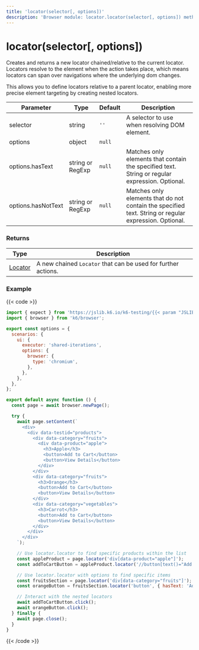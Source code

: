 ```yaml
---
title: 'locator(selector[, options])'
description: 'Browser module: locator.locator(selector[, options]) method'
---
```


# locator(selector[, options])

Creates and returns a new locator chained/relative to the current locator. Locators resolve to the element when the action takes place, which means locators can span over navigations where the underlying dom changes.

This allows you to define locators relative to a parent locator, enabling more precise element targeting by creating nested locators.

<TableWithNestedRows>

| Parameter           | Type             | Default | Description                                                                                                                                                                                                                           |
| ------------------- | ---------------- | ------- | ------------------------------------------------------------------------------------------------------------------------------------------------------------------------------------------------------------------------------------- |
| selector            | string           | `''`    | A selector to use when resolving DOM element.                                                                                                                                                                                        |
| options             | object           | `null`  |                                                                                                                                                                                                                                       |
| options.hasText     | string or RegExp | `null`  | Matches only elements that contain the specified text. String or regular expression. Optional.                                                                                                                                       |
| options.hasNotText  | string or RegExp | `null`  | Matches only elements that do not contain the specified text. String or regular expression. Optional.                                                                                                                                |

</TableWithNestedRows>

### Returns

| Type                                                                                   | Description                                               |
| -------------------------------------------------------------------------------------- | --------------------------------------------------------- |
| [Locator](https://grafana.com/docs/k6/<K6_VERSION>/javascript-api/k6-browser/locator/) | A new chained `Locator` that can be used for further actions. |

### Example

{{< code >}}

```javascript
import { expect } from 'https://jslib.k6.io/k6-testing/{{< param "JSLIB_TESTING_VERSION" >}}/index.js';
import { browser } from 'k6/browser';

export const options = {
  scenarios: {
    ui: {
      executor: 'shared-iterations',
      options: {
        browser: {
          type: 'chromium',
        },
      },
    },
  },
};

export default async function () {
  const page = await browser.newPage();

  try {
    await page.setContent(`
      <div>
        <div data-testid="products">
          <div data-category="fruits">
            <div data-product="apple">
              <h3>Apple</h3>
              <button>Add to Cart</button>
              <button>View Details</button>
            </div>
          </div>
          <div data-category="fruits">
            <h3>Orange</h3>
            <button>Add to Cart</button>
            <button>View Details</button>
          </div>
          <div data-category="vegetables">
            <h3>Carrot</h3>
            <button>Add to Cart</button>
            <button>View Details</button>
          </div>
        </div>
      </div>
    `);

    // Use locator.locator to find specific products within the list
    const appleProduct = page.locator('div[data-product="apple"]');
    const addToCartButton = appleProduct.locator('//button[text()="Add to Cart"]');

    // Use locator.locator with options to find specific items
    const fruitsSection = page.locator('div[data-category="fruits"]');
    const orangeButton = fruitsSection.locator('button', { hasText: 'Add to Cart' });

    // Interact with the nested locators
    await addToCartButton.click();
    await orangeButton.click();
  } finally {
    await page.close();
  }
}
```

{{< /code >}}
